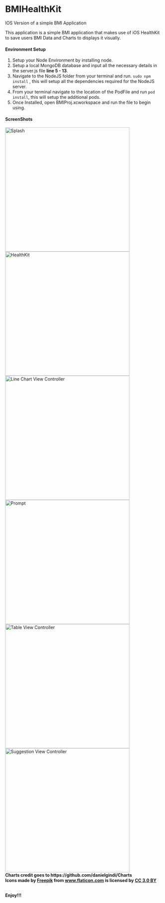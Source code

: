 # BMIHealthKit
IOS Version of a simple BMI Application

This application is a simple BMI application that makes use of iOS HealthKit to save users BMI Data and Charts to displays it visually.

#### Environment Setup
1) Setup your Node Environment by installing node.
2) Setup a local MongoDB database and input all the necessary details in the server.js file **line 5 - 13**.
3) Navigate to the NodeJS folder from your terminal and run.
```sudo npm install``` , this will setup all the dependencies required for the NodeJS server.
4) From your terminal navigate to the location of the PodFile and run ```pod install```, this will setup the additional pods.
5) Once Installed, open BMIProj.xcworkspace and run the file to begin using.



#### ScreenShots
<div>
<img src="/images/screenshot.png?raw=true" height="400" alt="Splash" style="margin-right: 10px">
<img src="/images/healthkit.png?raw=true" height="400" alt="HealthKit" style="margin-right: 10px">
<img src="/images/linechart.png?raw=true" height="400" alt="Line Chart View Controller">
</div>
<div>
<img src="/images/prompt.png?raw=true" height="400" alt="Prompt" style="margin-right: 10px">
<img src="/images/table.png?raw=true" height="400" alt="Table View Controller" style="margin-right: 10px">
<img src="/images/simplepie.png?raw=true" height="400" alt="Suggestion View Controller">
</div>
<div><b>Charts credit goes to https://github.com/danielgindi/Charts</b></div>
<div><b>Icons made by <a href="http://www.freepik.com" title="Freepik">Freepik</a> from <a href="http://www.flaticon.com" title="Flaticon">www.flaticon.com</a> is licensed by <a href="http://creativecommons.org/licenses/by/3.0/" title="Creative Commons BY 3.0" target="_blank">CC 3.0 BY</a></b></div>
<br/>

**Enjoy!!!**
